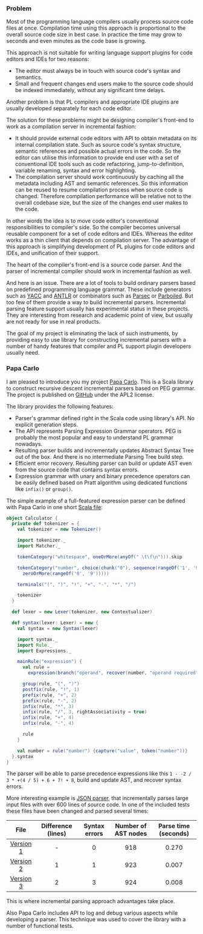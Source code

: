 ### Problem

Most of the programming language compilers usually process source code files at
once. Compilation time using this approach is proportional to the overall source
code size in best case. In practice the time may grow to seconds and even
minutes as the code base is growing.

This approach is not suitable for writing language support plugins for code
editors and IDEs for two reasons:

 * The editor must always be in touch with source code's syntax and semantics.
 * Small and frequent changes end users make to the source code should be
   indexed immediately, without any significant time delays.

Another problem is that PL compilers and appropriate IDE plugins are usually
developed separately for each code editor.

The solution for these problems might be designing compiler's front-end to work
as a compilation server in incremental fashion:

 * It should provide external code editors with API to obtain metadata on its
   internal compilation state. Such as source code's syntax structure, semantic
   references and possible actual errors in the code. So the editor can utilise
   this information to provide end user with a set of conventional IDE tools
   such as code refactoring, jump-to-definition, variable renaming, syntax and
   error highlighting.
 * The compilation server should work continuously by caching all the metadata
   including AST and semantic references. So this information can be reused to
   resume compilation process when source code is changed. Therefore
   compilation performance will be relative not to the overall codebase size,
   but the size of the changes end user makes to the code.

In other words the idea is to move code editor's conventional responsibilities
to compiler's side. So the compiler becomes universal reusable component for
a set of code editors and IDEs. Whereas the editor works as a thin client that
depends on compilation server. The advantage of this approach is simplifying
development of PL plugins for code editors and IDEs, and unification of their
support.

The heart of the compiler's front-end is a source code parser. And the parser of
incremental compiler should work in incremental fashion as well.

And here is an issue. There are a lot of tools to build ordinary parsers based
on predefined programming language grammar. These include generators such as
[YACC](http://www.quut.com/c/ANSI-C-grammar-y.html) and
[ANTLR](http://www.antlr.org/) or combinators such as
[Parsec](http://www.haskell.org/haskellwiki/Parsec) or
[Parboiled](https://github.com/sirthias/parboiled/wiki). But too few of them
provide a way to build incremental parsers. Incremental parsing feature
support usually has experimental status in these projects. They are interesting
from research and academic point of view, but usually are not ready for use in
real products.

The goal of my project is eliminating the lack of such instruments, by providing
easy to use library for constructing incremental parsers with a number of
handy features that compiler and PL support plugin developers usually need.

### Papa Carlo

I am pleased to introduce you my project
[Papa Carlo](/projects/papa-carlo/). This is a Scala
library to construct recursive descent incremental parsers based on PEG grammar.
The project is published on [GitHub](https://github.com/Eliah-Lakhin/papa-carlo)
under the APL2 license.

The library provides the following features:

 * Parser's grammar defined right in the Scala code using library's API. No
   explicit generation steps.
 * The API represents Parsing Expression Grammar operators. PEG is probably the
   most popular and easy to understand PL grammar nowadays.
 * Resulting parser builds and incrementally updates Abstract Syntax Tree out of
   the box. And there is no intermediate Parsing Tree build step.
 * Efficient error recovery. Resulting parser can build or update AST even from
   the source code that contains syntax errors.
 * Expression grammar with unary and binary precedence operators can be easily
   defined based on Pratt algorithm using dedicated functions like ``infix()``
   or ``group()``.

The simple example of a full-featured expression parser can be defined with Papa
Carlo in one short
[Scala file](https://github.com/Eliah-Lakhin/papa-carlo/blob/master/src/main/scala/name.lakhin.eliah.projects/papacarlo/examples/Calculator.scala):

```scala
object Calculator {
  private def tokenizer = {
    val tokenizer = new Tokenizer()

    import tokenizer._
    import Matcher._

    tokenCategory("whitespace", oneOrMore(anyOf(" \t\f\n"))).skip

    tokenCategory("number", choice(chunk("0"), sequence(rangeOf('1', '9'),
      zeroOrMore(rangeOf('0', '9')))))

    terminals("(", ")", "!", "+", "-", "*", "/")

    tokenizer
  }

  def lexer = new Lexer(tokenizer, new Contextualizer)

  def syntax(lexer: Lexer) = new {
    val syntax = new Syntax(lexer)

    import syntax._
    import Rule._
    import Expressions._

    mainRule("expression") {
      val rule =
        expression(branch("operand", recover(number, "operand required")))

      group(rule, "(", ")")
      postfix(rule, "!", 1)
      prefix(rule, "+", 2)
      prefix(rule, "-", 2)
      infix(rule, "*", 3)
      infix(rule, "/", 3, rightAssociativity = true)
      infix(rule, "+", 4)
      infix(rule, "-", 4)

      rule
    }

    val number = rule("number") {capture("value", token("number"))}
  }.syntax
}

```

The parser will be able to parse precedence expressions like this
`1 - -2 / 3 * +(4 / 5) + 6 + 7! + 8`, build and update AST, and recover syntax
errors.

More interesting example is
[JSON parser](https://github.com/Eliah-Lakhin/papa-carlo/blob/master/src/main/scala/name.lakhin.eliah.projects/papacarlo/examples/Json.scala),
that incrementally parses large input files with over 600 lines of source code.
In one of the included tests these files have been changed and parsed several
times:

| File | Difference (lines) |  Syntax errors | Number of AST nodes | Parse time (seconds) |
|:----:|:------------------:|:--------------:|:-------------------:|:--------------------:|
| [Version 1](https://github.com/Eliah-Lakhin/papa-carlo/blob/master/src/test/resources/fixtures/json/large/input/step0.txt) | - | 0 | 918 | 0.270 |
| [Version 2](https://github.com/Eliah-Lakhin/papa-carlo/blob/master/src/test/resources/fixtures/json/large/input/step1.txt) | 1 | 1 | 923 | 0.007 |
| [Version 3](https://github.com/Eliah-Lakhin/papa-carlo/blob/master/src/test/resources/fixtures/json/large/input/step2.txt) | 2 | 3 | 924 | 0.008 |

This is where incremental parsing approach advantages take place.

Also Papa Carlo includes API to log and debug various aspects while developing a
parser. This technique was used to cover the library with a number of functional
tests.